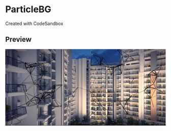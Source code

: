 # ParticleBG
Created with CodeSandbox
## Preview
![Preview](https://github.com/HeeteshSimon/ParticleBG/blob/main/Preview.jpg)
